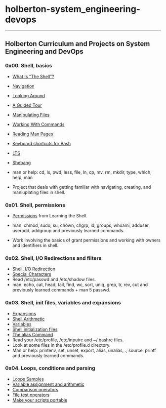 ﻿# holberton-system_engineering-devops
---
## Holberton Curriculum and Projects on System Engineering and DevOps

### 0x00. Shell, basics
* [What Is “The Shell”?](http://linuxcommand.org/lc3_lts0010.php)
* [Navigation](http://linuxcommand.org/lc3_lts0020.php)
* [Looking Around](http://linuxcommand.org/lc3_lts0030.php)
* [A Guided Tour](http://linuxcommand.org/lc3_lts0040.php)
* [Manipulating Files](http://linuxcommand.org/lc3_lts0050.php)
* [Working With Commands](http://linuxcommand.org/lc3_lts0060.php)
* [Reading Man Pages](http://linuxcommand.org/lc3_man_pages/man1.html)
* [Keyboard shortcuts for Bash](https://www.howtogeek.com/howto/ubuntu/keyboard-shortcuts-for-bash-command-shell-for-ubuntu-debian-suse-redhat-linux-etc/) 
* [LTS](https://wiki.ubuntu.com/LTS)
* [Shebang](https://en.wikipedia.org/wiki/Shebang_%28Unix%29)

* man or help: cd, ls, pwd, less, file, ln, cp, mv, rm, mkdir, type, which, help, man

* Project that deals with getting familiar with navigating, creating, and maniuplating files in shell.

### 0x01. Shell, permissions
* [Permissions](http://linuxcommand.org/lc3_lts0010.php) from Learning the Shell.

* man: chmod, sudo, su, chown, chgrp, id, groups, whoami, adduser, useradd, addgroup and previously learned commands.

* Work involving the basics of grant permissions and working with owners and identifiers in shell.

### 0x02. Shell, I/O Redirections and filters
* [Shell, I/O Redirection](http://linuxcommand.org/lc3_lts0070.php)
* [Special Characters](http://mywiki.wooledge.org/BashGuide/SpecialCharacters)
* Read /etc/passwd and /etc/shadow files.
* man: echo, cat, head, tail, find, wc, sort, uniq, grep, tr, rev, cut and previously learned commands + man 5 passwd.

### 0x03. Shell, init files, variables and expansions
* [Expansions](http://linuxcommand.org/lc3_lts0080.php)
* [Shell Arithmetic](https://www.gnu.org/software/bash/manual/html_node/Shell-Arithmetic.html)
* [Variables](http://tldp.org/LDP/Bash-Beginners-Guide/html/sect_03_02.html)
* [Shell initialization files](http://tldp.org/LDP/Bash-Beginners-Guide/html/sect_03_01.html)
* [The alias Command](http://www.linfo.org/alias.html)
* Read your /etc/profile, /etc/inputrc and ~/.bashrc files.
* Look at some files in the /etc/profile.d directory.
* Man or help: printenv, set, unset, export, alias, unalias, ., source, printf and previously learned commands.

### 0x04. Loops, conditions and parsing
* [Loops Samples](http://tldp.org/LDP/Bash-Beginners-Guide/html/sect_09_01.html)
* [Variable assignment and arithmetic](http://tldp.org/LDP/abs/html/ops.html)
* [Comparison operators](http://tldp.org/LDP/abs/html/comparison-ops.html)
* [File test operators](http://tldp.org/LDP/abs/html/fto.html)
* [Make your scripts portable](https://www.cyberciti.biz/tips/finding-bash-perl-python-portably-using-env.html)
